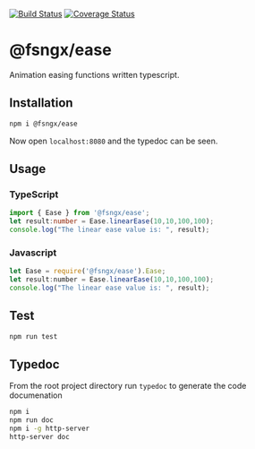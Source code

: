 [![Build Status](https://travis-ci.org/fsngx/ease.svg?branch=master)](https://travis-ci.org/fsngx/ease)
[![Coverage Status](https://coveralls.io/repos/github/fsngx/ease/badge.svg?branch=master)](https://coveralls.io/github/fsngx/ease?branch=master)

# @fsngx/ease

Animation easing functions written typescript.

## Installation 
```sh
npm i @fsngx/ease
```

Now open `localhost:8080` and the typedoc can be seen.

## Usage

### TypeScript
```typescript
import { Ease } from '@fsngx/ease';
let result:number = Ease.linearEase(10,10,100,100);
console.log("The linear ease value is: ", result);
```

### Javascript
```javascript
let Ease = require('@fsngx/ease').Ease;
let result:number = Ease.linearEase(10,10,100,100);
console.log("The linear ease value is: ", result);
```

## Test 
```sh
npm run test
```

## Typedoc

From the root project directory run `typedoc` to generate the code documenation

``` sh
npm i
npm run doc
npm i -g http-server
http-server doc
```